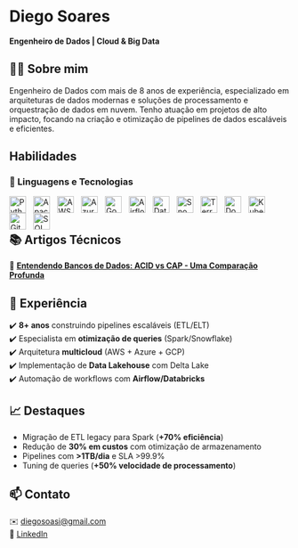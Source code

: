 # Diego Soares  
**Engenheiro de Dados | Cloud & Big Data** 

## 👨‍💻 Sobre mim

Engenheiro de Dados com mais de 8 anos de experiência, especializado em arquiteturas de dados modernas e soluções de processamento e orquestração de dados em nuvem. Tenho atuação em projetos de alto impacto, focando na criação e otimização de pipelines de dados escaláveis e eficientes.

##  Habilidades  

### 🤖 Linguagens e Tecnologias

<img 
    align="left" 
    alt="Python"
    title="Python" 
    width="30px" 
    style="padding-right: 10px;" 
    src="https://cdn.jsdelivr.net/gh/devicons/devicon@latest/icons/python/python-original.svg" 
/>
<img 
    align="left" 
    alt="Apache Spark" 
    title="Apache Spark"
    width="30px" 
    style="padding-right: 10px;" 
    src="https://cdn.jsdelivr.net/gh/devicons/devicon@latest/icons/apachespark/apachespark-original.svg" 
/>
<img 
    align="left" 
    alt="AWS"
    title="AWS" 
    width="30px" 
    style="padding-right: 10px;" 
    src="https://cdn.jsdelivr.net/gh/devicons/devicon@latest/icons/amazonwebservices/amazonwebservices-original.svg" 
/>
<img 
    align="left" 
    alt="Azure" 
    title="Azure"
    width="30px" 
    style="padding-right: 10px;" 
    src="https://cdn.jsdelivr.net/gh/devicons/devicon@latest/icons/azure/azure-original.svg" 
/>
<img 
    align="left" 
    alt="Google Cloud" 
    title="Google Cloud"
    width="30px" 
    style="padding-right: 10px;" 
    src="https://cdn.jsdelivr.net/gh/devicons/devicon@latest/icons/googlecloud/googlecloud-original.svg" 
/>
<img 
    align="left" 
    alt="Airflow" 
    title="Airflow"
    width="30px" 
    style="padding-right: 10px;" 
    src="https://cdn.jsdelivr.net/gh/devicons/devicon@latest/icons/apacheairflow/apacheairflow-original.svg" 
/>
<img 
    align="left" 
    alt="Databricks" 
    title="Databricks"
    width="30px" 
    style="padding-right: 10px;" 
    src="https://cdn.jsdelivr.net/gh/devicons/devicon@latest/icons/databricks/databricks-original.svg" 
/>
<img 
    align="left" 
    alt="Snowflake" 
    title="Snowflake"
    width="30px" 
    style="padding-right: 10px;" 
    src="https://cdn.jsdelivr.net/gh/devicons/devicon@latest/icons/snowflake/snowflake-original.svg" 
/>
<img 
    align="left" 
    alt="Terraform" 
    title="Terraform"
    width="30px" 
    style="padding-right: 10px;" 
    src="https://cdn.jsdelivr.net/gh/devicons/devicon@latest/icons/terraform/terraform-original.svg" 
/>
<img 
    align="left" 
    alt="Docker" 
    title="Docker"
    width="30px" 
    style="padding-right: 10px;" 
    src="https://cdn.jsdelivr.net/gh/devicons/devicon@latest/icons/docker/docker-original.svg" 
/>
<img 
    align="left" 
    alt="Kubernetes" 
    title="Kubernetes"
    width="30px" 
    style="padding-right: 10px;" 
    src="https://cdn.jsdelivr.net/gh/devicons/devicon@latest/icons/kubernetes/kubernetes-original.svg" 
/>
<img 
    align="left" 
    alt="Git" 
    title="Git"
    width="30px" 
    style="padding-right: 10px;" 
    src="https://cdn.jsdelivr.net/gh/devicons/devicon@latest/icons/git/git-original.svg" 
/>
<img 
    align="left" 
    alt="SQL" 
    title="SQL"
    width="30px" 
    style="padding-right: 10px;" 
    src="https://cdn.jsdelivr.net/gh/devicons/devicon@latest/icons/postgresql/postgresql-original.svg" 
/>

<br/>
<br/>

## 📚 Artigos Técnicos

🔗 **[Entendendo Bancos de Dados: ACID vs CAP - Uma Comparação Profunda](https://medium.com/@diegosoasi/entendendo-bancos-de-dados-acid-vs-cap-uma-comparação-profunda-52845ac49346)**  

## 🚀 Experiência  
✔️ **8+ anos** construindo pipelines escaláveis (ETL/ELT)  
✔️ Especialista em **otimização de queries** (Spark/Snowflake)  
✔️ Arquitetura **multicloud** (AWS + Azure + GCP)  
✔️ Implementação de **Data Lakehouse** com Delta Lake  
✔️ Automação de workflows com **Airflow/Databricks**  

## 📈 Destaques  
- Migração de ETL legacy para Spark (**+70% eficiência**)  
- Redução de **30% em custos** com otimização de armazenamento  
- Pipelines com **>1TB/dia** e SLA >99.9%  
- Tuning de queries (**+50% velocidade de processamento**)  

## 📫 Contato  
✉️ diegosoasi@gmail.com  
🔗 [LinkedIn](https://www.linkedin.com/in/diego-soares-8b20798b/)
